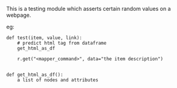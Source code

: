 This is a testing module which asserts certain random values
on a webpage.

eg:

    def test(item, value, link):
        # predict html tag from dataframe
        get_html_as_df

        r.get("<mapper_command>", data="the item description")


    def get_html_as_df():
        a list of nodes and attributes
